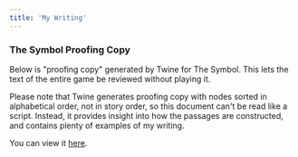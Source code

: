 ```yaml
---
title: 'My Writing'
---
```


### The Symbol Proofing Copy

Below is "proofing copy" generated by Twine for The Symbol. This lets the text of the entire game be reviewed without playing it.

Please note that Twine generates proofing copy with nodes sorted in alphabetical order, not in story order, so this document can't be read like a script. Instead, it provides insight into how the passages are constructed, and contains plenty of examples of my writing.

You can view it [here](the-symbol-proofing-copy.htm).

